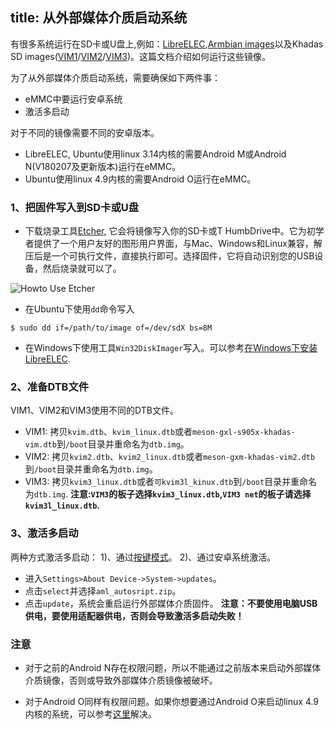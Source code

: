 title: 从外部媒体介质启动系统
---


有很多系统运行在SD卡或U盘上,例如：[LibreELEC](http://forum.khadas.com/t/libreelec-for-khadas-vim-sd-usb-emmc/793),[Armbian images](http://forum.khadas.com/t/armbian-kodi-ubuntu-debian-for-sd-usb-emmc/825)以及Khadas SD images([VIM1](https://dl.khadas.com/Firmware/VIM1/Ubuntu/SD_USB/)/[VIM2](https://dl.khadas.com/Firmware/VIM2/Ubuntu/SD_USB/)/[VIM3](https://dl.khadas.com/Firmware/VIM3/Ubuntu/SD_USB/))。这篇文档介绍如何运行这些镜像。

为了从外部媒体介质启动系统，需要确保如下两件事：
* eMMC中要运行安卓系统
* 激活多启动

对于不同的镜像需要不同的安卓版本。
* LibreELEC, Ubuntu使用linux 3.14内核的需要Android M或Android N(V180207及更新版本)运行在eMMC。
* Ubuntu使用linux 4.9内核的需要Android O运行在eMMC。

### 1、把固件写入到SD卡或U盘
* 下载烧录工具[Etcher](https://www.balena.io/etcher/), 它会将镜像写入你的SD卡或T HumbDrive中。它为初学者提供了一个用户友好的图形用户界面，与Mac、Windows和Linux兼容，解压后是一个可执行文件，直接执行即可。选择固件，它将自动识别您的USB设备，然后烧录就可以了。

![Howto Use Etcher](/images/vim3/HowtoUseEtcher.png)

* 在Ubuntu下使用`dd`命令写入
```
$ sudo dd if=/path/to/image of=/dev/sdX bs=8M
```
* 在Windows下使用工具`Win32DiskImager`写入。可以参考[在Windows下安装LibreELEC](/zh-cn/vim1/InstallLibreELEC.html#通过Windows-PC写入).

### 2、准备DTB文件
VIM1、VIM2和VIM3使用不同的DTB文件。
* VIM1: 拷贝`kvim.dtb`、`kvim_linux.dtb`或者`meson-gxl-s905x-khadas-vim.dtb`到`/boot`目录并重命名为`dtb.img`。
* VIM2: 拷贝`kvim2.dtb`、`kvim2_linux.dtb`或者`meson-gxm-khadas-vim2.dtb`到`/boot`目录并重命名为`dtb.img`。
* VIM3: 拷贝`kvim3_linux.dtb`或者`可kvim3l_kinux.dtb`到`/boot`目录并重命名为`dtb.img`.
**注意:`VIM3`的板子选择`kvim3_linux.dtb`,`VIM3 net`的板子请选择`kvim3l_linux.dtb`.**

### 3、激活多启动
两种方式激活多启动：
1)、通过[按键模式](/zh-cn/vim1/HowtoBootIntoUpgradeMode.html)。
2)、通过安卓系统激活。
* 进入`Settings>About Device->System->updates`。
* 点击`select`并选择`aml_autosript.zip`。
* 点击`update`，系统会重启运行外部媒体介质固件。
**注意：不要使用电脑USB供电，要使用适配器供电，否则会导致激活多启动失败！**

### 注意
* 对于之前的Android N存在权限问题，所以不能通过之前版本来启动外部媒体介质镜像，否则或导致外部媒体介质镜像被破坏。

* 对于Android O同样有权限问题。如果你想要通过Android O来启动linux 4.9内核的系统，可以参考[这里](http://forum.khadas.com/t/armbian-kodi-ubuntu-debian-for-sd-usb-emmc/825/109)解决。
